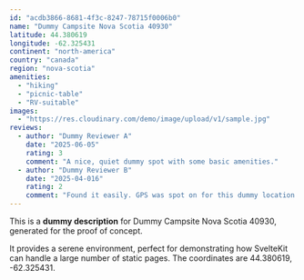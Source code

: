 ```yaml
---
id: "acdb3866-8681-4f3c-8247-78715f0006b0"
name: "Dummy Campsite Nova Scotia 40930"
latitude: 44.380619
longitude: -62.325431
continent: "north-america"
country: "canada"
region: "nova-scotia"
amenities:
  - "hiking"
  - "picnic-table"
  - "RV-suitable"
images:
  - "https://res.cloudinary.com/demo/image/upload/v1/sample.jpg"
reviews:
  - author: "Dummy Reviewer A"
    date: "2025-06-05"
    rating: 3
    comment: "A nice, quiet dummy spot with some basic amenities."
  - author: "Dummy Reviewer B"
    date: "2025-04-016"
    rating: 2
    comment: "Found it easily. GPS was spot on for this dummy location."
---
```


This is a **dummy description** for Dummy Campsite Nova Scotia 40930, generated for the proof of concept.

It provides a serene environment, perfect for demonstrating how SvelteKit can handle a large number of static pages. The coordinates are 44.380619, -62.325431.

